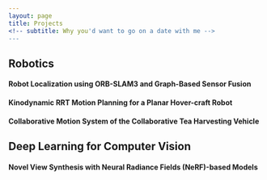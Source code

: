 ```yaml
---
layout: page
title: Projects
<!-- subtitle: Why you'd want to go on a date with me -->
---
```

## Robotics

#### Robot Localization using ORB-SLAM3 and Graph-Based Sensor Fusion


#### Kinodynamic RRT Motion Planning for a Planar Hover-craft Robot


#### Collaborative Motion System of the Collaborative Tea Harvesting Vehicle


## Deep Learning for Computer Vision
#### Novel View Synthesis with Neural Radiance Fields (NeRF)-based Models

<!-- 
My name is Inigo Montoya. I have the following qualities:

- I rock a great mustache
- I'm extremely loyal to my family

What else do you need?

### My story

To be honest, I'm having some trouble remembering right now, so why don't you just watch [my movie](https://en.wikipedia.org/wiki/The_Princess_Bride_%28film%29) and it will answer **all** your questions.
 -->
